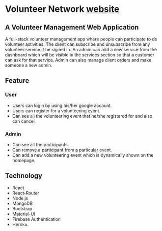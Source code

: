 
# Volunteer Network [website](https://volunteer-network-tareque.web.app/)
## A Volunteer Management  Web Application
A full-stack volunteer management app where people can participate to do volunteer activities. The client can subscribe and unsubscribe from any volunteer service if he signed in.  An admin can add a new service from the dashboard which will be visible in the services section so that a customer can ask for that service.  Admin can also manage client orders and make someone a new admin.

## Feature
 ### User
 - Users can login by using his/her google account.
 - Users can register for a volunteering event.
 - Can see all the volunteering event that he/she registered for and also can cancel.
 
 ### Admin 
 - Can see all the participants.
 - Can remove a participant from a particular event.
 - Can add a new volunteering event which is dynamically shown on the homepage.

## Technology
 - React 
 - React-Router
 - Node.js
 - MongoDB
 - Bootstrap
 - Material-UI
 - Firebase Authentication
 - Heroku.




